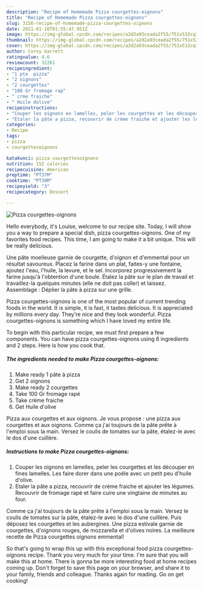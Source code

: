 ```yaml
---
description: "Recipe of Homemade Pizza courgettes-oignons"
title: "Recipe of Homemade Pizza courgettes-oignons"
slug: 3156-recipe-of-homemade-pizza-courgettes-oignons
date: 2021-01-16T01:55:47.951Z
image: https://img-global.cpcdn.com/recipes/a2d2a93ceada2f55/751x532cq70/pizza-courgettes-oignons-photo-principale-de-la-recette.jpg
thumbnail: https://img-global.cpcdn.com/recipes/a2d2a93ceada2f55/751x532cq70/pizza-courgettes-oignons-photo-principale-de-la-recette.jpg
cover: https://img-global.cpcdn.com/recipes/a2d2a93ceada2f55/751x532cq70/pizza-courgettes-oignons-photo-principale-de-la-recette.jpg
author: Corey Garrett
ratingvalue: 4.6
reviewcount: 32261
recipeingredient:
- "1 pte  pizza"
- "2 oignons"
- "2 courgettes"
- "100 Gr fromage rap"
- " crme fraiche"
- " Huile dolive"
recipeinstructions:
- "Couper les oignons en lamelles, peler les courgettes et les découper en fines lamelles. Les faire dorer dans une poële avec un petit peu d&#39;huile d&#39;olive."
- "Etaler la pâte a pizza, recouvrir de crème fraiche et ajouter les légumes. Recouvrir de fromage rapé et faire cuire une vingtaine de minutes au four."
categories:
- Recipe
tags:
- pizza
- courgettesoignons

katakunci: pizza courgettesoignons 
nutrition: 152 calories
recipecuisine: American
preptime: "PT37M"
cooktime: "PT39M"
recipeyield: "3"
recipecategory: Dessert

---
```



![Pizza courgettes-oignons](https://img-global.cpcdn.com/recipes/a2d2a93ceada2f55/751x532cq70/pizza-courgettes-oignons-photo-principale-de-la-recette.jpg)

Hello everybody, it's Louise, welcome to our recipe site. Today, I will show you a way to prepare a special dish, pizza courgettes-oignons. One of my favorites food recipes. This time, I am going to make it a bit unique. This will be really delicious.

Une pâte moelleuse garnie de courgette, d&#39;oignon et d&#39;emmental pour un résultat savoureux. Placez la farine dans un plat, faites-y une fontaine, ajoutez l&#39;eau, l&#39;huile, la levure, et le sel. Incorporez progressivement la farine jusqu&#39;à l&#39;obtention d&#39;une boule. Étalez la pâte sur le plan de travail et travaillez-la quelques minutes (elle ne doit pas coller) et laissez. Assemblage : Déplier la pâte à pizza sur une grille.

Pizza courgettes-oignons is one of the most popular of current trending foods in the world. It is simple, it is fast, it tastes delicious. It is appreciated by millions every day. They're nice and they look wonderful. Pizza courgettes-oignons is something which I have loved my entire life.


To begin with this particular recipe, we must first prepare a few components. You can have pizza courgettes-oignons using 6 ingredients and 2 steps. Here is how you cook that.

<!--inarticleads1-->

##### The ingredients needed to make Pizza courgettes-oignons:

1. Make ready 1 pâte à pizza
1. Get 2 oignons
1. Make ready 2 courgettes
1. Take 100 Gr fromage rapé
1. Take  crème fraiche
1. Get  Huile d&#39;olive


Pizza aux courgettes et aux oignons. Je vous propose : une pizza aux courgettes et aux oignons. Comme ça j&#39;ai toujours de la pâte prête à l&#39;emploi sous la main. Versez le coulis de tomates sur la pâte, étalez-le avec le dos d&#39;une cuillère. 

<!--inarticleads2-->

##### Instructions to make Pizza courgettes-oignons:

1. Couper les oignons en lamelles, peler les courgettes et les découper en fines lamelles. Les faire dorer dans une poële avec un petit peu d&#39;huile d&#39;olive.
1. Etaler la pâte a pizza, recouvrir de crème fraiche et ajouter les légumes. Recouvrir de fromage rapé et faire cuire une vingtaine de minutes au four.


Comme ça j&#39;ai toujours de la pâte prête à l&#39;emploi sous la main. Versez le coulis de tomates sur la pâte, étalez-le avec le dos d&#39;une cuillère. Puis déposez les courgettes et les aubergines. Une pizza estivale garnie de courgettes, d&#39;oignons rouges, de mozzarella et d&#39;olives noires. La meilleure recette de Pizza courgettes oignons emmental! 

So that's going to wrap this up with this exceptional food pizza courgettes-oignons recipe. Thank you very much for your time. I'm sure that you will make this at home. There is gonna be more interesting food at home recipes coming up. Don't forget to save this page on your browser, and share it to your family, friends and colleague. Thanks again for reading. Go on get cooking!
